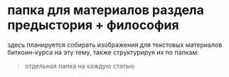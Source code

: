 # папка для материалов раздела предыстория + философия
здесь планируется собирать изображения для текстовых материалов биткоин-курса на эту тему, также структурируя их по папкам:
> отдельная папка на каждую статью
